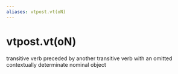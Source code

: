 ```yaml
---
aliases: vtpost.vt(oN)
---
```

# vtpost.vt(oN)

transitive verb preceded by another transitive verb with an omitted contextually determinate nominal object
> 